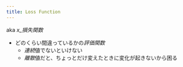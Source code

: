 ```yaml
---
title: Loss Function
---
```


aka *x_損失関数*

* どのくらい間違っているかの*評価関数*
  * *連続*値でないといけない
  * *離散*値だと、ちょっとだけ変えたときに変化が起きないから困る
